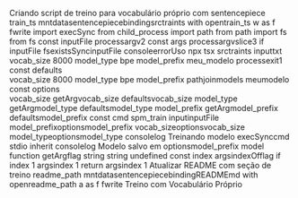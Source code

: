  Criando script de treino para vocabulário próprio com sentencepiece
train_ts  mntdatasentencepiecebindingsrctraints
with opentrain_ts w as f
fwrite
import  execSync  from child_process
import path from path
import fs from fs
const inputFile  processargv2
const args  processargvslice3
if inputFile  fsexistsSyncinputFile 
consoleerrorUso npx tsx srctraints inputtxt vocab_size 8000 model_type bpe model_prefix meu_modelo
processexit1
const defaults  
vocab_size 8000
model_type bpe
model_prefix pathjoinmodels meumodelo
const options  
vocab_size getArgvocab_size  defaultsvocab_size
model_type getArgmodel_type  defaultsmodel_type
model_prefix getArgmodel_prefix  defaultsmodel_prefix
const cmd  spm_train inputinputFile model_prefixoptionsmodel_prefix vocab_sizeoptionsvocab_size model_typeoptionsmodel_type
consolelog Treinando modelo
execSynccmd  stdio inherit 
consolelog Modelo salvo em optionsmodel_prefix  model
function getArgflag string string  undefined 
const index  argsindexOfflag
if index  1  argsindex  1 return argsindex  1
 Atualizar README com seção de treino
readme_path  mntdatasentencepiecebindingREADMEmd
with openreadme_path a as f
fwrite
  Treino com Vocabulário Próprio